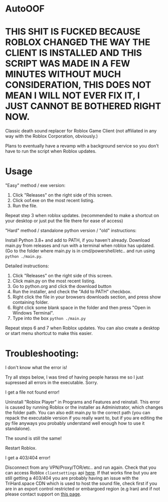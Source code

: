 # AutoOOF

# THIS SHIT IS FUCKED BECAUSE ROBLOX CHANGED THE WAY THE CLIENT IS INSTALLED AND THIS SCRIPT WAS MADE IN A FEW MINUTES WITHOUT MUCH CONSIDERATION, THIS DOES NOT MEAN I WILL NOT EVER FIX IT, I JUST CANNOT BE BOTHERED RIGHT NOW.

Classic death sound replacer for Roblox Game Client (not affiliated in any way with the Roblox Corporation, obviously.)

Plans to eventually have a revamp with a background service so you don't have to run the script when Roblox updates.

# Usage

"Easy" method / exe version:

1. Click "Releases" on the right side of this screen.
2. Click oof.exe on the most recent listing.
3. Run the file.

Repeat step 3 when roblox updates. (recommended to make a shortcut on your desktop or just put the file there for ease of access)


"Hard" method / standalone python version / "old" instructions:


Install Python 3.8+ and add to PATH, if you haven't already.
Download main.py from releases and run with a terminal when roblox has updated. (Go to the folder where main.py is in cmd/powershell/etc.. and run using `python ./main.py`.

Detailed instructions:
1. Click "Releases" on the right side of this screen.
2. Click main.py on the most recent listing.
3. Go to python.org and click the download button
4. Run the installer, and check the "Add to PATH" checkbox.
5. Right click the file in your browsers downloads section, and press show containing folder.
6. Right click some blank space in the folder and then press "Open in Windows Terminal".
7. Type into the box `python ./main.py`

Repeat steps 6 and 7 when Roblox updates. You can also create a desktop or start menu shortcut to make this easier.

# Troubleshooting:

I don't know what the error is!

Try all steps below, I was tired of having people harass me so I just supressed all errors in the executable. Sorry.

I get a file not found error!

Uninstall "Roblox Player" in Programs and Features and reinstall. This error is caused by running Roblox or the installer as Administrator, which changes the folder path. You can also edit main.py to the correct path (you can repack the executable version if you really want to, but if you are editing the py file anyways you probably understand well enough how to use it standalone).

The sound is still the same!

Restart Roblox.

I get a 403/404 error!

Disconnect from any VPN/Proxy/TOR/etc.. and run again. Check that you can access Roblox `clientsettings` api [here](https://clientsettings.roblox.com/v2/client-version/WindowsPlayer). If that works fine but you are still getting a 403/404 you are probably having an issue with the TriHard.space CDN which is used to host the sound file, check first if you are in an export control restricted or embargoed region (e.g Iran) and if not please contact support on [this page](https://trihard.space).
